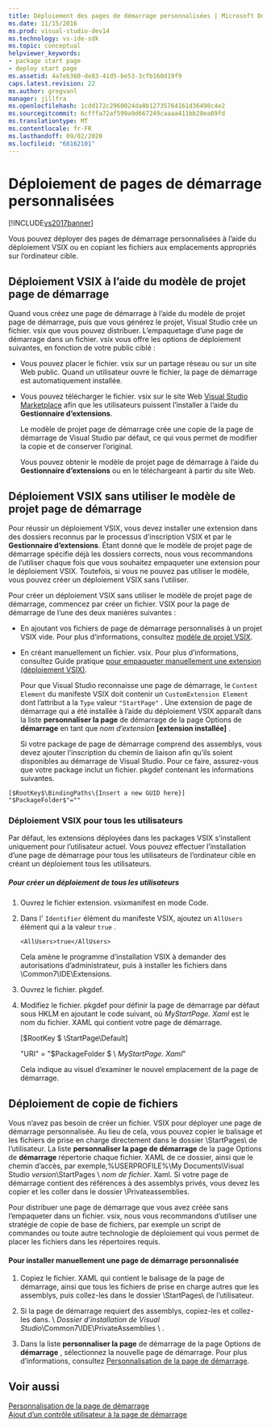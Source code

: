 ```yaml
---
title: Déploiement des pages de démarrage personnalisées | Microsoft Docs
ms.date: 11/15/2016
ms.prod: visual-studio-dev14
ms.technology: vs-ide-sdk
ms.topic: conceptual
helpviewer_keywords:
- package start page
- deploy start page
ms.assetid: 4a7eb360-de83-41d5-be53-3cfb160d19f9
caps.latest.revision: 22
ms.author: gregvanl
manager: jillfra
ms.openlocfilehash: 1cdd172c2960024da8b12735764161d36498c4e2
ms.sourcegitcommit: 6cfffa72af599a9d667249caaaa411bb28ea69fd
ms.translationtype: MT
ms.contentlocale: fr-FR
ms.lasthandoff: 09/02/2020
ms.locfileid: "68162101"
---
```

# <a name="deploying-custom-start-pages"></a>Déploiement de pages de démarrage personnalisées
[!INCLUDE[vs2017banner](../includes/vs2017banner.md)]

Vous pouvez déployer des pages de démarrage personnalisées à l’aide du déploiement VSIX ou en copiant les fichiers aux emplacements appropriés sur l’ordinateur cible.  
  
## <a name="vsix-deployment-by-using-the-start-page-project-template"></a>Déploiement VSIX à l’aide du modèle de projet page de démarrage  
 Quand vous créez une page de démarrage à l’aide du modèle de projet page de démarrage, puis que vous générez le projet, Visual Studio crée un fichier. vsix que vous pouvez distribuer. L’empaquetage d’une page de démarrage dans un fichier. vsix vous offre les options de déploiement suivantes, en fonction de votre public ciblé :  
  
- Vous pouvez placer le fichier. vsix sur un partage réseau ou sur un site Web public. Quand un utilisateur ouvre le fichier, la page de démarrage est automatiquement installée.  
  
- Vous pouvez télécharger le fichier. vsix sur le site Web [Visual Studio Marketplace](https://marketplace.visualstudio.com/) afin que les utilisateurs puissent l’installer à l’aide du **Gestionnaire d’extensions**.  
  
  Le modèle de projet page de démarrage crée une copie de la page de démarrage de Visual Studio par défaut, ce qui vous permet de modifier la copie et de conserver l’original.  
  
  Vous pouvez obtenir le modèle de projet page de démarrage à l’aide du **Gestionnaire d’extensions** ou en le téléchargeant à partir du site Web.  
  
## <a name="vsix-deployment-without-using-the-start-page-project-template"></a>Déploiement VSIX sans utiliser le modèle de projet page de démarrage  
 Pour réussir un déploiement VSIX, vous devez installer une extension dans des dossiers reconnus par le processus d’inscription VSIX et par le **Gestionnaire d’extensions**. Étant donné que le modèle de projet page de démarrage spécifie déjà les dossiers corrects, nous vous recommandons de l’utiliser chaque fois que vous souhaitez empaqueter une extension pour le déploiement VSIX. Toutefois, si vous ne pouvez pas utiliser le modèle, vous pouvez créer un déploiement VSIX sans l’utiliser.  
  
 Pour créer un déploiement VSIX sans utiliser le modèle de projet page de démarrage, commencez par créer un fichier. VSIX pour la page de démarrage de l’une des deux manières suivantes :  
  
- En ajoutant vos fichiers de page de démarrage personnalisés à un projet VSIX vide. Pour plus d’informations, consultez [modèle de projet VSIX](../extensibility/vsix-project-template.md).  
  
- En créant manuellement un fichier. vsix. Pour plus d’informations, consultez Guide pratique [pour empaqueter manuellement une extension (déploiement VSIX)](../misc/how-to-manually-package-an-extension-vsix-deployment.md).  
  
  Pour que Visual Studio reconnaisse une page de démarrage, le `Content Element` du manifeste VSIX doit contenir un `CustomExtension Element` dont l’attribut a la `Type` valeur `"StartPage"` . Une extension de page de démarrage qui a été installée à l’aide du déploiement VSIX apparaît dans la liste **personnaliser la page** de démarrage de la page Options de **démarrage** en tant que *nom d’extension* **[extension installée]** .  
  
  Si votre package de page de démarrage comprend des assemblys, vous devez ajouter l’inscription du chemin de liaison afin qu’ils soient disponibles au démarrage de Visual Studio. Pour ce faire, assurez-vous que votre package inclut un fichier. pkgdef contenant les informations suivantes.  
  
```  
[$RootKey$\BindingPaths\{Insert a new GUID here}]  
"$PackageFolder$"=""  
```  
  
### <a name="vsix-deployment-for-all-users"></a>Déploiement VSIX pour tous les utilisateurs  
 Par défaut, les extensions déployées dans les packages VSIX s’installent uniquement pour l’utilisateur actuel. Vous pouvez effectuer l’installation d’une page de démarrage pour tous les utilisateurs de l’ordinateur cible en créant un déploiement tous les utilisateurs.  
  
##### <a name="to-create-an-all-users-deployment"></a>Pour créer un déploiement de tous les utilisateurs  
  
1. Ouvrez le fichier extension. vsixmanifest en mode Code.  
  
2. Dans l' `Identifier` élément du manifeste VSIX, ajoutez un `AllUsers` élément qui a la valeur `true` .  
  
    ```  
    <AllUsers>true</AllUsers>  
    ```  
  
     Cela amène le programme d’installation VSIX à demander des autorisations d’administrateur, puis à installer les fichiers dans \Common7\IDE\Extensions.  
  
3. Ouvrez le fichier. pkgdef.  
  
4. Modifiez le fichier. pkgdef pour définir la page de démarrage par défaut sous HKLM en ajoutant le code suivant, où *MyStartPage. Xaml* est le nom du fichier. XAML qui contient votre page de démarrage.  
  
     [$RootKey $ \StartPage\Default]  
  
     "URI" = "$PackageFolder $ \\ *MyStartPage. Xaml*"  
  
     Cela indique au visuel d’examiner le nouvel emplacement de la page de démarrage.  
  
## <a name="file-copy-deployment"></a>Déploiement de copie de fichiers  
 Vous n’avez pas besoin de créer un fichier. VSIX pour déployer une page de démarrage personnalisée. Au lieu de cela, vous pouvez copier le balisage et les fichiers de prise en charge directement dans le dossier \StartPages\ de l’utilisateur. La liste **personnaliser la page de démarrage** de la page Options de **démarrage** répertorie chaque fichier. XAML de ce dossier, ainsi que le chemin d’accès, par exemple,%USERPROFILE%\My Documents\Visual Studio *version*\StartPages \\ *nom de fichier*. Xaml. Si votre page de démarrage contient des références à des assemblys privés, vous devez les copier et les coller dans le dossier \Privateassemblies\.  
  
 Pour distribuer une page de démarrage que vous avez créée sans l’empaqueter dans un fichier. vsix, nous vous recommandons d’utiliser une stratégie de copie de base de fichiers, par exemple un script de commandes ou toute autre technologie de déploiement qui vous permet de placer les fichiers dans les répertoires requis.  
  
#### <a name="to-manually-install-a-custom-start-page"></a>Pour installer manuellement une page de démarrage personnalisée  
  
1. Copiez le fichier. XAML qui contient le balisage de la page de démarrage, ainsi que tous les fichiers de prise en charge autres que les assemblys, puis collez-les dans le dossier \StartPages\ de l’utilisateur.  
  
2. Si la page de démarrage requiert des assemblys, copiez-les et collez-les dans. \\ *Dossier d’installation de Visual Studio*\Common7\IDE\PrivateAssemblies \\ .  
  
3. Dans la liste **personnaliser la page** de démarrage de la page Options de **démarrage** , sélectionnez la nouvelle page de démarrage. Pour plus d’informations, consultez [Personnalisation de la page de démarrage](../ide/customizing-the-start-page-for-visual-studio.md).  
  
## <a name="see-also"></a>Voir aussi  
 [Personnalisation de la page de démarrage](../ide/customizing-the-start-page-for-visual-studio.md)   
 [Ajout d’un contrôle utilisateur à la page de démarrage](../extensibility/adding-user-control-to-the-start-page.md)
